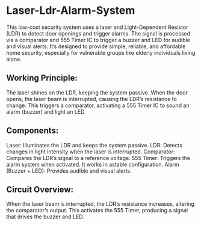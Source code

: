 # Laser-Ldr-Alarm-System
This low-cost security system uses a laser and Light-Dependent Resistor (LDR) to detect door openings and trigger alarms. The signal is processed via a comparator and 555 Timer IC to trigger a buzzer and LED for audible and visual alerts. It’s designed to provide simple, reliable, and affordable home security, especially for vulnerable groups like elderly individuals living alone.

## Working Principle:
The laser shines on the LDR, keeping the system passive. When the door opens, the laser beam is interrupted, causing the LDR’s resistance to change. This triggers a comparator, activating a 555 Timer IC to sound an alarm (buzzer) and light an LED.

## Components:
Laser: Illuminates the LDR and keeps the system passive.
LDR: Detects changes in light intensity when the laser is interrupted.
Comparator: Compares the LDR’s signal to a reference voltage.
555 Timer: Triggers the alarm system when activated. It works in astable configuration.
Alarm (Buzzer + LED): Provides audible and visual alerts.

## Circuit Overview:
When the laser beam is interrupted, the LDR’s resistance increases, altering the comparator’s output. This activates the 555 Timer, producing a signal that drives the buzzer and LED.
